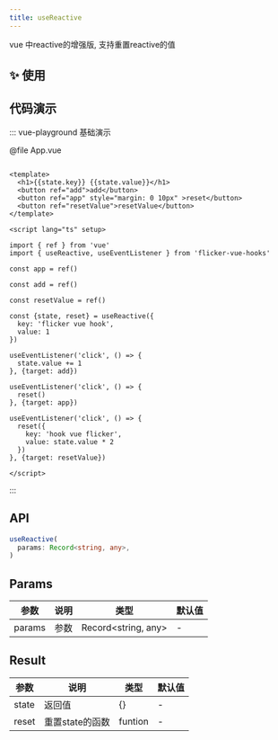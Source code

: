 ```yaml
---
title: useReactive
---
```


vue 中reactive的增强版, 支持重置reactive的值

## ✨ 使用

## 代码演示
::: vue-playground 基础演示

@file App.vue

```vue

<template>
  <h1>{{state.key}} {{state.value}}</h1>
  <button ref="add">add</button>
  <button ref="app" style="margin: 0 10px" >reset</button>
  <button ref="resetValue">resetValue</button>
</template>

<script lang="ts" setup>

import { ref } from 'vue'
import { useReactive, useEventListener } from 'flicker-vue-hooks'

const app = ref()

const add = ref()

const resetValue = ref()

const {state, reset} = useReactive({
  key: 'flicker vue hook',
  value: 1
})

useEventListener('click', () => {
  state.value += 1
}, {target: add})

useEventListener('click', () => {
  reset()
}, {target: app})

useEventListener('click', () => {
  reset({
    key: 'hook vue flicker',
    value: state.value * 2
  })
}, {target: resetValue})

</script>

```

<!-- @include: ../../common/import.md -->

:::

## API

```typescript
useReactive(
  params: Record<string, any>,
)
```

## Params
| 参数  | 说明 | 类型 | 默认值 |
| --- | --- |  --- | --- |
| params  | 参数  | Record<string, any> | - |


## Result
| 参数  | 说明 | 类型 | 默认值 |
| --- | --- |  --- | --- |
| state | 返回值 | {} | - |
| reset | 重置state的函数 | funtion | - |
